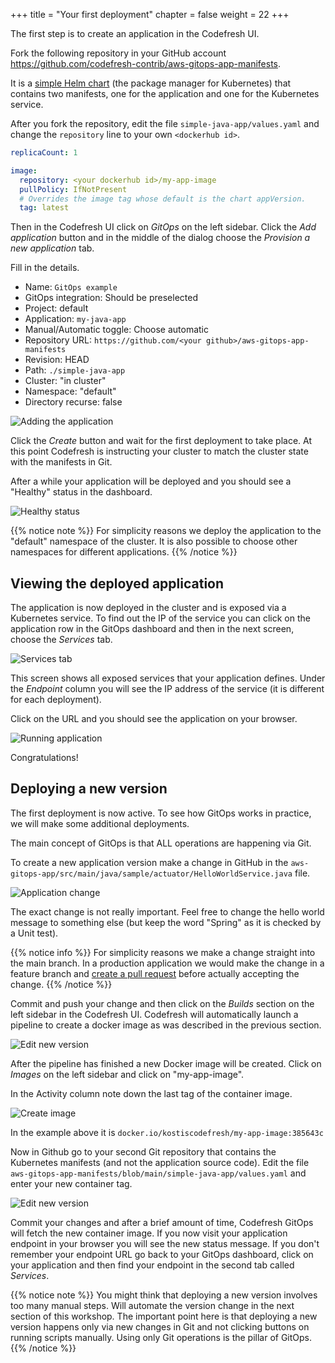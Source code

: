 +++
title = "Your first deployment"
chapter = false
weight = 22
+++



The first step is to create an application in the Codefresh UI.

Fork the following repository in your GitHub account https://github.com/codefresh-contrib/aws-gitops-app-manifests.

It is a [simple Helm chart](https://helm.sh/) (the package manager for Kubernetes) that contains two manifests, one for the application and one for the Kubernetes service.

After you fork the repository, edit the file `simple-java-app/values.yaml`
and change the `repository` line to your own `<dockerhub id>`.

```yaml
replicaCount: 1

image:
  repository: <your dockerhub id>/my-app-image
  pullPolicy: IfNotPresent
  # Overrides the image tag whose default is the chart appVersion.
  tag: latest
```  


Then in the Codefresh UI click on *GitOps* on the left sidebar. Click the *Add application* button and in the middle of the dialog choose the *Provision a new application* tab.

Fill in the details.

* Name: `GitOps example`
* GitOps integration: Should be preselected
* Project: default
* Application: `my-java-app`
* Manual/Automatic toggle: Choose automatic
* Repository URL: `https://github.com/<your github>/aws-gitops-app-manifests`
* Revision: HEAD
* Path: `./simple-java-app`
* Cluster: "in cluster"
* Namespace: "default"
* Directory recurse: false

![Adding the application](/images/gitops/add-application.png)

Click the *Create* button and wait for the first deployment to take place.
At this point Codefresh is instructing your cluster to match the cluster
state with the manifests in Git.

After a while your application will be deployed and you should see a "Healthy"
status in the dashboard.

![Healthy status](/images/gitops/healthy.png)

 {{% notice note %}}
For simplicity reasons we deploy the application to the "default" namespace of the cluster. It is also possible to choose other namespaces for different applications.
{{% /notice %}}

## Viewing the deployed application

The application is now deployed in the cluster and is exposed via a Kubernetes service.
To find out the IP of the service you can click on the application row
in the GitOps dashboard and then in the next screen, choose the *Services* tab.

![Services tab](/images/gitops/services.png)

This screen shows all exposed services that your application defines. Under the *Endpoint* column you will see the IP address of the service (it is different for each deployment).

Click on the URL and you should see the application on your browser.


![Running application](/images/gitops/app.png)


Congratulations! 


## Deploying a new version

The first deployment is now active. To see how GitOps works in practice, we will make some additional deployments.

The main concept of GitOps is that ALL operations are happening via Git. 

To create a new application version make a change in GitHub in the `aws-gitops-app/src/main/java/sample/actuator/HelloWorldService.java` file.

![Application change](/images/gitops/app-change.png)

The exact change is not really important. Feel free to change the hello world message to something else (but keep the word "Spring" as it is checked by a Unit test).

{{% notice info %}}
For simplicity reasons we make a change straight into the main branch. In a production application we would make the change in a feature branch and [create a pull request](https://codefresh.io/docs/docs/ci-cd-guides/preview-environments/)
before actually accepting the change.
{{% /notice %}}



Commit and push your change and then click on the *Builds* section on the left sidebar in the Codefresh UI. Codefresh will automatically launch a pipeline to create a docker image as was described in the previous section.

![Edit new version](/images/gitops/git-change-app.png)

After the pipeline has finished a new Docker image will be created. Click on *Images* on the left sidebar and click on "my-app-image".

In the Activity column note down the last tag of the container image.

![Create image](/images/gitops/image-tag.png)

In the example above it is `docker.io/kostiscodefresh/my-app-image:385643c`

Now in Github go to your second Git repository that contains the Kubernetes manifests (and not the application source code). Edit the file `aws-gitops-app-manifests/blob/main/simple-java-app/values.yaml` and enter your new container tag.

![Edit new version](/images/gitops/new-version-manual.png)

Commit your changes and after a brief amount of time, Codefresh GitOps will fetch the new container image. If you now visit your application endpoint in your browser 
you will see the new status message. If you don't remember your endpoint URL go back to your GitOps dashboard, click on your application and then find your endpoint
in the second tab called *Services*.

{{% notice note %}}
You might think that deploying a new version involves too many manual steps. Will automate the version change in the next section of this workshop. The important point here is that deploying a new version happens only via new changes in Git and not clicking buttons on running scripts manually. Using only Git operations is the pillar of GitOps.
{{% /notice %}}






